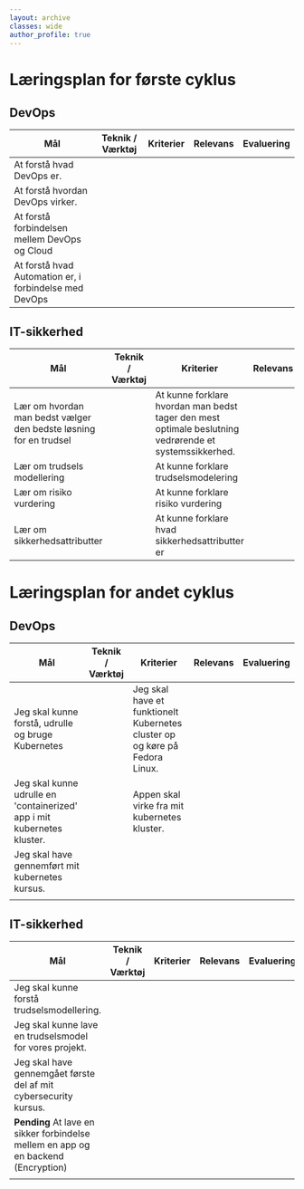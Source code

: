 ```yaml
---
layout: archive
classes: wide
author_profile: true
---
```

<h1>Læringsplan for første cyklus</h1>

<h2>DevOps</h2>

| Mål | Teknik / Værktøj | Kriterier | Relevans | Evaluering |
|-------|--------|---------|---------|---------|
| At forstå hvad DevOps er. |  |  |  |
| At forstå hvordan DevOps virker. |  |  |  |
| At forstå forbindelsen mellem DevOps og Cloud |  |  |  |
| At forstå hvad Automation er, i forbindelse med DevOps |  |  |  |

<h2>IT-sikkerhed</h2>

| Mål | Teknik / Værktøj | Kriterier | Relevans | Evaluering |
|--------|--------|---------|---------|---------|
| Lær om hvordan man bedst vælger den bedste løsning for en trudsel |  | At kunne forklare hvordan man bedst tager den mest optimale beslutning vedrørende et systemssikkerhed. |  |
| Lær om trudsels modellering  |  | At kunne forklare trudselsmodelering |  |
| Lær om risiko vurdering |  | At kunne forklare risiko vurdering |  |
| Lær om sikkerhedsattributter |  | At kunne forklare hvad sikkerhedsattributter er |  |



<h1>Læringsplan for andet cyklus</h1>

<h2>DevOps</h2>

| Mål | Teknik / Værktøj | Kriterier | Relevans | Evaluering |
|-------|--------|---------|---------|---------|
| Jeg skal kunne forstå, udrulle og bruge Kubernetes |  | Jeg skal have et funktionelt Kubernetes cluster op og køre på Fedora Linux. |  |
| Jeg skal kunne udrulle en 'containerized' app i mit kubernetes kluster.  |  | Appen skal virke fra mit kubernetes kluster. |  |
| Jeg skal have gennemført mit kubernetes kursus. |  |  |  |  |
|  |  |  |  |  |

<h2>IT-sikkerhed</h2>

| Mål | Teknik / Værktøj | Kriterier | Relevans | Evaluering |
|-------|--------|---------|---------|---------|
| Jeg skal kunne forstå trudselsmodellering. |  |  |  |  |
| Jeg skal kunne lave en trudselsmodel for vores projekt. |  |  |  |  |
| Jeg skal have gennemgået første del af mit cybersecurity kursus. |  |  |  |  |
| **Pending** At lave en sikker forbindelse mellem en app og en backend (Encryption) |  |  |  |
|  |  |  |  |  |
